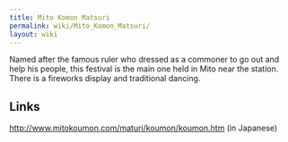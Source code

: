 ```yaml
---
title: Mito Komon Matsuri
permalink: wiki/Mito_Komon_Matsuri/
layout: wiki
---
```


Named after the famous ruler who dressed as a commoner to go out and
help his people, this festival is the main one held in Mito near the
station. There is a fireworks display and traditional dancing.

Links
-----

<http://www.mitokoumon.com/maturi/koumon/koumon.htm> (in Japanese)
